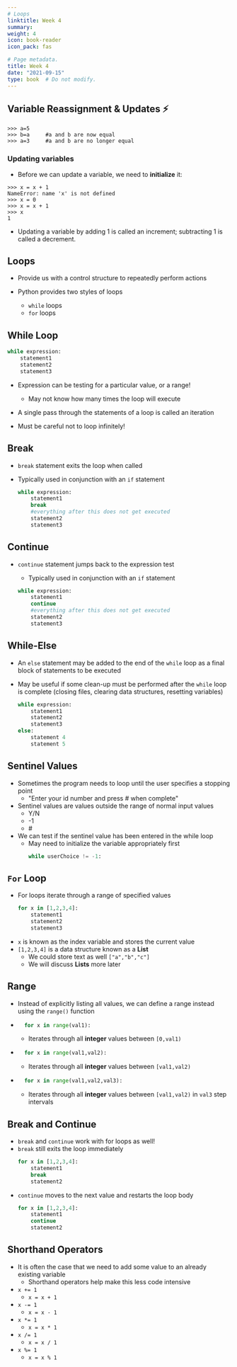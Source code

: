 ```yaml
---
# Loops
linktitle: Week 4
summary:  
weight: 4
icon: book-reader
icon_pack: fas

# Page metadata.
title: Week 4
date: "2021-09-15"
type: book  # Do not modify.
---
```


## Variable Reassignment & Updates :zap:
```console
>>> a=5
>>> b=a     #a and b are now equal
>>> a=3     #a and b are no longer equal
```
### Updating variables
* Before we can update a variable, we need to __initialize__ it:
```console
>>> x = x + 1
NameError: name 'x' is not defined
>>> x = 0
>>> x = x + 1
>>> x
1
```

* Updating a variable by adding 1 is called an increment; subtracting 1 is called a decrement.

## Loops
* Provide us with a control structure to repeatedly perform actions

* Python provides two styles of loops
  * `while` loops
  * `for` loops



## While Loop

```python
while expression:
    statement1
    statement2
    statement3
```

* Expression can be testing for a particular value, or a range!
  * May not know how many times the loop will execute

* A single pass through the statements of a loop is called an iteration

* Must be careful not to loop infinitely!



## Break 

* `break` statement exits the loop when called
* Typically used in conjunction with an `if` statement

    ```python
    while expression:
        statement1
        break
        #everything after this does not get executed
        statement2
        statement3
    ```



## Continue
* `continue` statement jumps back to the expression test
    * Typically used in conjunction with an `if` statement

    ```python
    while expression:
        statement1
        continue
        #everything after this does not get executed
        statement2
        statement3
    ```




## While-Else
* An `else` statement may be added to the end of the `while` loop as a final block of statements to be executed
* May be useful if some clean-up must be performed after the `while` loop is complete (closing files, clearing data structures, resetting variables)

    ```python
    while expression:
        statement1
        statement2
        statement3
    else:
        statement 4
        statement 5
    ```

## Sentinel Values
* Sometimes the program needs to loop until the user specifies a stopping point
    * "Enter your id number and press # when complete"
* Sentinel values are values outside the range of normal input values
    * Y/N
    * -1
    * \#
* We can test if the sentinel value has been entered in the while loop
    * May need to initialize the variable appropriately first
        ```python
        while userChoice != -1:
        ```

## `For` Loop
* For loops iterate through a range of specified values 
    ```python
    for x in [1,2,3,4]:
        statement1
        statement2
        statement3
    ```
* `x` is known as the index variable and stores the current value
* `[1,2,3,4]` is a data structure known as a __List__
    * We could store text as well `["a","b","c"]`
    * We will discuss __Lists__ more later


## Range
* Instead of explicitly listing all values, we can define a range instead using the `range()` function
* ```python
    for x in range(val1):
    ```
    * Iterates through all __integer__ values between `[0,val1)`
    <!-- * val1 must be an __integer__ value -->
* ```python 
    for x in range(val1,val2):
    ```
    * Iterates through all __integer__ values between `[val1,val2)`
    <!-- * `val1` and `val2` must be __integer__ values -->
* ```python
    for x in range(val1,val2,val3):
    ```
    * Iterates through all __integer__ values between `[val1,val2)` in `val3` step intervals
    <!-- * `val1`, `val2`, and `val3` must be __integer__ values -->


## Break and Continue
* `break` and `continue` work with for loops as well!
* `break` still exits the loop immediately
    ```python
    for x in [1,2,3,4]:
        statement1
        break
        statement2
    ```	
* `continue` moves to the next value and restarts the loop body
    ```python
    for x in [1,2,3,4]:
        statement1
        continue
        statement2
    ```


## Shorthand Operators
* It is often the case that we need to add some value to an already existing variable
    * Shorthand operators help make this less code intensive
* `x += 1`
    * `x = x + 1`
* `x -= 1`
    * `x = x - 1`
* `x *= 1`
    * `x = x * 1`
* `x /= 1`
    * `x = x / 1`
* `x %= 1`
    * `x = x % 1`
